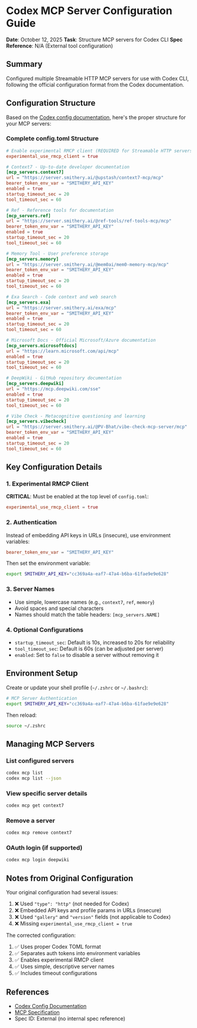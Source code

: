 # Codex MCP Server Configuration Guide

**Date**: October 12, 2025
**Task**: Structure MCP servers for Codex CLI
**Spec Reference**: N/A (External tool configuration)

## Summary

Configured multiple Streamable HTTP MCP servers for use with Codex CLI, following the official configuration format from the Codex documentation.

## Configuration Structure

Based on the [Codex config documentation](https://github.com/openai/codex/blob/main/docs/config.md#connecting-to-mcp-servers), here's the proper structure for your MCP servers:

### Complete config.toml Structure

```toml
# Enable experimental RMCP client (REQUIRED for Streamable HTTP servers)
experimental_use_rmcp_client = true

# Context7 - Up-to-date developer documentation
[mcp_servers.context7]
url = "https://server.smithery.ai/@upstash/context7-mcp/mcp"
bearer_token_env_var = "SMITHERY_API_KEY"
enabled = true
startup_timeout_sec = 20
tool_timeout_sec = 60

# Ref - Reference tools for documentation
[mcp_servers.ref]
url = "https://server.smithery.ai/@ref-tools/ref-tools-mcp/mcp"
bearer_token_env_var = "SMITHERY_API_KEY"
enabled = true
startup_timeout_sec = 20
tool_timeout_sec = 60

# Memory Tool - User preference storage
[mcp_servers.memory]
url = "https://server.smithery.ai/@mem0ai/mem0-memory-mcp/mcp"
bearer_token_env_var = "SMITHERY_API_KEY"
enabled = true
startup_timeout_sec = 20
tool_timeout_sec = 60

# Exa Search - Code context and web search
[mcp_servers.exa]
url = "https://server.smithery.ai/exa/mcp"
bearer_token_env_var = "SMITHERY_API_KEY"
enabled = true
startup_timeout_sec = 20
tool_timeout_sec = 60

# Microsoft Docs - Official Microsoft/Azure documentation
[mcp_servers.microsoftdocs]
url = "https://learn.microsoft.com/api/mcp"
enabled = true
startup_timeout_sec = 20
tool_timeout_sec = 60

# DeepWiki - GitHub repository documentation
[mcp_servers.deepwiki]
url = "https://mcp.deepwiki.com/sse"
enabled = true
startup_timeout_sec = 20
tool_timeout_sec = 60

# Vibe Check - Metacognitive questioning and learning
[mcp_servers.vibecheck]
url = "https://server.smithery.ai/@PV-Bhat/vibe-check-mcp-server/mcp"
bearer_token_env_var = "SMITHERY_API_KEY"
enabled = true
startup_timeout_sec = 20
tool_timeout_sec = 60
```

## Key Configuration Details

### 1. Experimental RMCP Client

**CRITICAL**: Must be enabled at the top level of `config.toml`:

```toml
experimental_use_rmcp_client = true
```

### 2. Authentication

Instead of embedding API keys in URLs (insecure), use environment variables:

```toml
bearer_token_env_var = "SMITHERY_API_KEY"
```

Then set the environment variable:

```bash
export SMITHERY_API_KEY="cc369a4a-eaf7-47a4-b6ba-61fae9e9e628"
```

### 3. Server Names

-   Use simple, lowercase names (e.g., `context7`, `ref`, `memory`)
-   Avoid spaces and special characters
-   Names should match the table headers: `[mcp_servers.NAME]`

### 4. Optional Configurations

-   `startup_timeout_sec`: Default is 10s, increased to 20s for reliability
-   `tool_timeout_sec`: Default is 60s (can be adjusted per server)
-   `enabled`: Set to `false` to disable a server without removing it

## Environment Setup

Create or update your shell profile (`~/.zshrc` or `~/.bashrc`):

```bash
# MCP Server Authentication
export SMITHERY_API_KEY="cc369a4a-eaf7-47a4-b6ba-61fae9e9e628"
```

Then reload:

```bash
source ~/.zshrc
```

## Managing MCP Servers

### List configured servers

```bash
codex mcp list
codex mcp list --json
```

### View specific server details

```bash
codex mcp get context7
```

### Remove a server

```bash
codex mcp remove context7
```

### OAuth login (if supported)

```bash
codex mcp login deepwiki
```

## Notes from Original Configuration

Your original configuration had several issues:

1. ❌ Used `"type": "http"` (not needed for Codex)
2. ❌ Embedded API keys and profile params in URLs (insecure)
3. ❌ Used `"gallery"` and `"version"` fields (not applicable to Codex)
4. ❌ Missing `experimental_use_rmcp_client = true`

The corrected configuration:

1. ✅ Uses proper Codex TOML format
2. ✅ Separates auth tokens into environment variables
3. ✅ Enables experimental RMCP client
4. ✅ Uses simple, descriptive server names
5. ✅ Includes timeout configurations

## References

-   [Codex Config Documentation](https://github.com/openai/codex/blob/main/docs/config.md)
-   [MCP Specification](https://modelcontextprotocol.io/specification/2025-06-18/basic/transports#streamable-http)
-   Spec ID: External (no internal spec reference)
